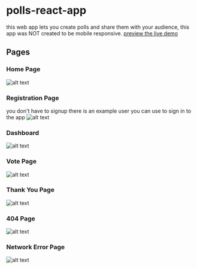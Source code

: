 # polls-react-app
this web app lets you create polls and share them with your audience, this app was NOT created to be mobile responsive.
[preview the live demo](https://kemoday.github.io/polls-react-app/)

## Pages
### Home Page
![alt text](https://www.markdownguide.org/assets/images/tux.png)
### Registration Page
you don't have to signup there is an example user you can use to sign in to the app
![alt text](https://www.markdownguide.org/assets/images/tux.png)
### Dashboard
![alt text](https://www.markdownguide.org/assets/images/tux.png)
### Vote Page
![alt text](https://www.markdownguide.org/assets/images/tux.png)
### Thank You Page
![alt text](https://www.markdownguide.org/assets/images/tux.png)
### 404 Page
![alt text](https://www.markdownguide.org/assets/images/tux.png)
### Network Error Page
![alt text](https://www.markdownguide.org/assets/images/tux.png)
